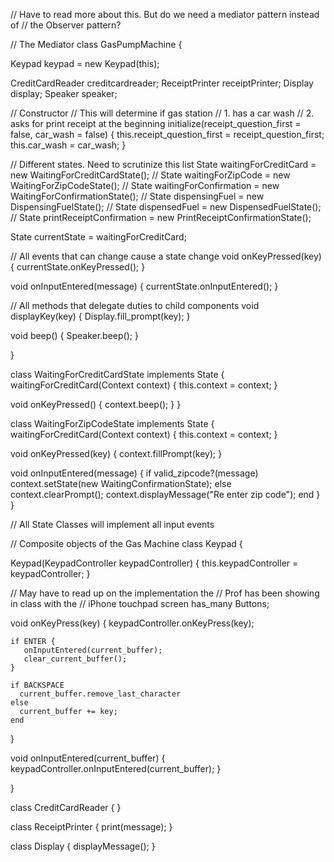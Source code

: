 // Have to read more about this. But do we need a mediator pattern instead of
// the Observer pattern?


// The Mediator
class GasPumpMachine {

  Keypad keypad = new Keypad(this);

  CreditCardReader creditcardreader;
  ReceiptPrinter receiptPrinter;
  Display display;
  Speaker speaker;

  // Constructor
  // This will determine if gas station 
  // 1. has a car wash
  // 2. asks for print receipt at the beginning
  initialize(receipt_question_first = false, car_wash = false) {
    this.receipt_question_first = receipt_question_first;
    this.car_wash = car_wash;
  }

  // Different states. Need to scrutinize this list
  State waitingForCreditCard = new WaitingForCreditCardState();
//  State waitingForZipCode = new WaitingForZipCodeState();
//  State waitingForConfirmation = new WaitingForConfirmationState();
//  State dispensingFuel = new DispensingFuelState();
//  State dispensedFuel = new DispensedFuelState();
//  State printReceiptConfirmation = new PrintReceiptConfirmationState();

  State currentState = waitingForCreditCard;

   // All events that can change cause a state change
   void onKeyPressed(key) {
      currentState.onKeyPressed();
   }

   void onInputEntered(message) {
      currentState.onInputEntered();
   }


  // All methods that delegate duties to child components
   void displayKey(key) {
    Display.fill_prompt(key);
   }

   void beep() {
    Speaker.beep();
  }

}

class WaitingForCreditCardState implements State {
  waitingForCreditCard(Context context) {
    this.context = context;
  }

  void onKeyPressed() {
    context.beep();
  }
}

class WaitingForZipCodeState implements State {
  waitingForCreditCard(Context context) {
    this.context = context;
  }

  void onKeyPressed(key) {
    context.fillPrompt(key);
  }

  void onInputEntered(message) {
    if valid_zipcode?(message)
      context.setState(new WaitingConfirmationState);
    else
      context.clearPrompt();
      context.displayMessage("Re enter zip code");
    end
  }
}

// All State Classes will implement all input events

// Composite objects of the Gas Machine
class Keypad {

  Keypad(KeypadController keypadController) {
    this.keypadController  = keypadController;
  }


  // May have to read up on the implementation the
  // Prof has been showing in class with the 
  // iPhone touchpad screen
  has_many Buttons;

  void onKeyPress(key) {
    keypadController.onKeyPress(key);

    if ENTER {
       onInputEntered(current_buffer);
       clear_current_buffer();
    }

    if BACKSPACE
      current_buffer.remove_last_character
    else
      current_buffer += key;
    end

  }

  void onInputEntered(current_buffer) {
    keypadController.onInputEntered(current_buffer);
  }

}

class CreditCardReader {
}

class ReceiptPrinter {
  print(message);
}

class Display {
  displayMessage();
}
